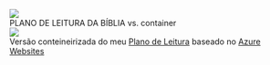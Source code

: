 <a href="http://claudfatec.westeurope.cloudapp.azure.com"><img src="https://calm-coast-0dcfade10.1.azurestaticapps.net//book.png"></a><br>
PLANO DE LEITURA DA BÍBLIA vs. container<br>
<img src="https://img.shields.io/badge/status-incomplete-red"><br>
Versão conteineirizada do meu <a href="https://github.com/claudfatec/bible">Plano de Leitura</a> baseado no <a href="https://azure.microsoft.com/pt-br/services/app-service/web">Azure Websites</a>
